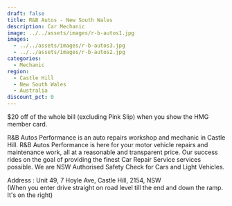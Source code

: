 ```yaml
---
draft: false
title: R&B Autos - New South Wales
description: Car Mechanic
image: ../../assets/images/r-b-autos1.jpg
images:
  - ../../assets/images/r-b-autos3.jpg
  - ../../assets/images/r-b-autos2.jpg
categories:
  - Mechanic
region:
  - Castle Hill
  - New South Wales
  - Australia
discount_pct: 0
---
```

$20 off of the whole bill (excluding Pink Slip) when you show the HMG member card.

R&B Autos Performance is an auto repairs workshop and mechanic in Castle Hill. R&B Autos Performance is here for your motor vehicle repairs and maintenance work, all at a reasonable and transparent price. Our success rides on the goal of providing the finest Car Repair Service services possible. We are NSW Authorised Safety Check for Cars and Light Vehicles.

Address : Unit 49, 7 Hoyle Ave, Castle Hill, 2154, NSW\
(When you enter drive straight on road level till the end and down the ramp. It's on the right)
